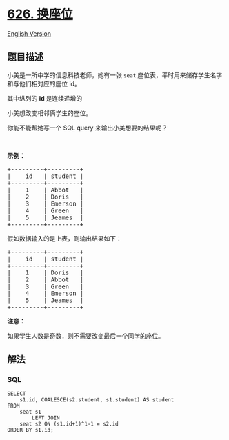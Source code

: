 # [626. 换座位](https://leetcode-cn.com/problems/exchange-seats)

[English Version](https://cdn.jsdelivr.net/gh/doocs/leetcode@main/solution/0600-0699/0626.Exchange%20Seats/README_EN.md)

## 题目描述

<!-- 这里写题目描述 -->

<p>小美是一所中学的信息科技老师，她有一张 <code>seat</code>&nbsp;座位表，平时用来储存学生名字和与他们相对应的座位 id。</p>

<p>其中纵列的&nbsp;<strong>id&nbsp;</strong>是连续递增的</p>

<p>小美想改变相邻俩学生的座位。</p>

<p>你能不能帮她写一个 SQL query&nbsp;来输出小美想要的结果呢？</p>

<p>&nbsp;</p>

<p><strong>示例：</strong></p>

<pre>
+---------+---------+
|    id   | student |
+---------+---------+
|    1    | Abbot   |
|    2    | Doris   |
|    3    | Emerson |
|    4    | Green   |
|    5    | Jeames  |
+---------+---------+
</pre>

<p>假如数据输入的是上表，则输出结果如下：</p>

<pre>
+---------+---------+
|    id   | student |
+---------+---------+
|    1    | Doris   |
|    2    | Abbot   |
|    3    | Green   |
|    4    | Emerson |
|    5    | Jeames  |
+---------+---------+</pre>

<p><strong>注意：</strong></p>

<p>如果学生人数是奇数，则不需要改变最后一个同学的座位。</p>


## 解法

<!-- 这里可写通用的实现逻辑 -->

<!-- tabs:start -->

### **SQL**

```
SELECT
    s1.id, COALESCE(s2.student, s1.student) AS student
FROM
    seat s1
        LEFT JOIN
    seat s2 ON (s1.id+1)^1-1 = s2.id
ORDER BY s1.id;
```

<!-- tabs:end -->
